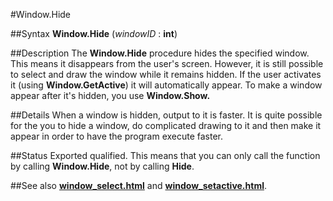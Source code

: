 
#Window.Hide

##Syntax
**Window.Hide** (_windowID_ : **int**)



##Description
The **Window.Hide** procedure hides the specified window. This means it disappears from the user's screen. However, it is still possible to select and draw the window while it remains hidden. If the user activates it (using **Window.GetActive**) it will automatically appear.
To make a window appear after it's hidden, you use **Window.Show.**



##Details
When a window is hidden, output to it is faster. It is quite possible for the you to hide a window, do complicated drawing to it and then make it appear in order to have the program execute faster.



##Status
Exported qualified.
This means that you can only call the function by calling **Window.Hide**, not by calling **Hide**.



##See also
**[window_select.html](Window.Select)** and **[window_setactive.html](Window.SetActive)**.


